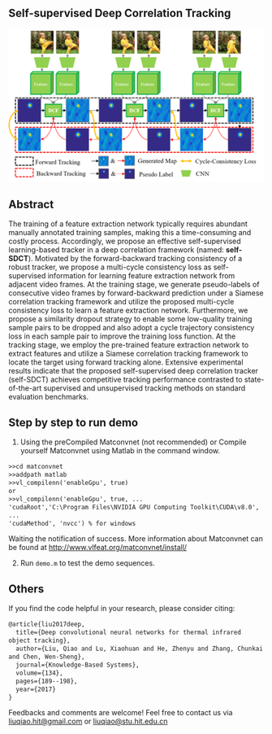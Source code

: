 ## **Self-supervised Deep Correlation Tracking**

![self-SDCT overview figure](./pipeline.png)

## Abstract
The training of a feature extraction network typically requires abundant manually annotated training samples, making this a time-consuming and costly process. Accordingly, we propose an effective self-supervised learning-based tracker in a deep correlation framework (named: **self-SDCT**). Motivated by the forward-backward tracking consistency of a robust tracker, we propose a multi-cycle consistency loss as self-supervised information for learning feature extraction network from adjacent video frames. At the training stage, we generate pseudo-labels of consecutive video frames by forward-backward prediction under a Siamese correlation tracking framework and utilize the proposed multi-cycle consistency loss to learn a feature extraction network. Furthermore, we propose a similarity dropout strategy to enable some low-quality training sample pairs to be dropped and also adopt a cycle trajectory consistency loss in each sample pair to improve the training loss function. At the tracking stage, we employ the pre-trained feature extraction network to extract features and utilize a Siamese correlation tracking framework to locate the target using forward tracking alone. Extensive experimental results indicate that the proposed self-supervised deep correlation tracker (self-SDCT) achieves competitive tracking performance contrasted to state-of-the-art supervised and unsupervised tracking methods on standard evaluation benchmarks.
## Step by step to run demo
1. Using the preCompiled Matconvnet (not recommended) or Compile yourself Matconvnet using Matlab in the command window.
```
>>cd matconvnet 
>>addpath matlab
>>vl_compilenn('enableGpu', true)
or
>>vl_compilenn('enableGpu', true, ...
'cudaRoot','C:\Program Files\NVIDIA GPU Computing Toolkit\CUDA\v8.0', ...
'cudaMethod', 'nvcc') % for windows
```
Waiting the notification of success. More information about Matconvnet can be found at http://www.vlfeat.org/matconvnet/install/

2. Run `demo.m` to test the demo sequences. 

## Others
If you find the code helpful in your research, please consider citing:
```
@article{liu2017deep,
  title={Deep convolutional neural networks for thermal infrared object tracking},
  author={Liu, Qiao and Lu, Xiaohuan and He, Zhenyu and Zhang, Chunkai and Chen, Wen-Sheng},
  journal={Knowledge-Based Systems},
  volume={134},
  pages={189--198},
  year={2017}
}
```
Feedbacks and comments are welcome! 
Feel free to contact us via liuqiao.hit@gmail.com or liuqiao@stu.hit.edu.cn
